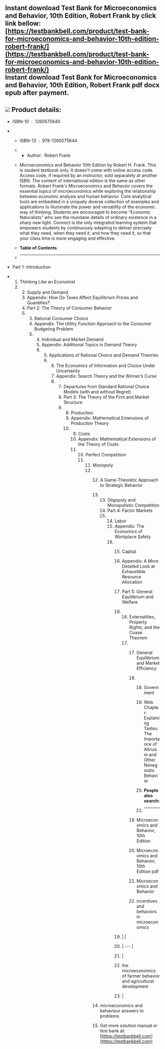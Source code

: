 Instant download **Test Bank for Microeconomics and Behavior, 10th Edition, Robert Frank** by click link bellow:  
[https://testbankbell.com/product/test-bank-for-microeconomics-and-behavior-10th-edition-robert-frank/](https://testbankbell.com/product/test-bank-for-microeconomics-and-behavior-10th-edition-robert-frank/)  
**Instant download Test Bank for Microeconomics and Behavior, 10th Edition, Robert Frank pdf docx epub after payment.**
-----------------------------------------------------------------------------------------------------------------------


![](https://testbankbell.com/wp-content/uploads/2023/05/9781259394034_TestBank.jpeg)
**Product details:**
--------------------


* ISBN-10 ‏ : ‎ 1260575640
* * ISBN-13 ‏ : ‎ 978-1260575644
  * * Author:  Robert Frank
   
  * Microeconomics and Behavior 10th Edition by Robert H. Frank. This is student textbook only. It doesn't come with online access code. Access code, if required by an instructor, sold separately at another ISBN. The content of international edition is the same as other formats. Robert Frank's Microeconomics and Behavior covers the essential topics of microeconomics while exploring the relationship between economic analysis and human behavior. Core analytical tools are embedded in a uniquely diverse collection of examples and applications to illuminate the power and versatility of the economic way of thinking. Students are encouraged to become “Economic Naturalists” who see the mundane details of ordinary existence in a sharp new light. Connect is the only integrated learning system that empowers students by continuously adapting to deliver precisely what they need, when they need it, and how they need it, so that your class time is more engaging and effective.
  * **Table of Contents**
  * ---------------------
 
* Part 1: Introduction
* 1. Thinking Like an Economist
  2. 2. Supply and Demand
     3. Appendix: How Do Taxes Affect Equilibrium Prices and Quantities?
     4. Part 2: The Theory of Consumer Behavior
     5. 3. Rational Consumer Choice
        4. Appendix: The Utility Function Approach to the Consumer Budgeting Problem
        5. 4. Individual and Market Demand
           5. Appendix: Additional Topics in Demand Theory
           6. 5. Applications of Rational Choice and Demand Theories
              6. 6. The Economics of Information and Choice Under Uncertainty
                 7. Appendix: Search Theory and the Winner’s Curse
                 8. 7. Departures from Standard Rational Choice Models (with and without Regret)
                    8. Part 3: The Theory of the Firm and Market Structure
                    9. 8. Production
                       9. Appendix: Mathematical Extensions of Production Theory
                       10. 9. Costs
                           10. Appendix: Mathematical Extensions of the Theory of Costs
                           11. 10. Perfect Competition
                               11. 11. Monopoly
                                   12. 12. A Game-Theoretic Approach to Strategic Behavior
                                       13. 13. Oligopoly and Monopolistic Competition
                                           14. Part 4: Factor Markets
                                           15. 14. Labor
                                               15. Appendix: The Economics of Workplace Safety
                                               16. 15. Capital
                                                   16. Appendix: A More Detailed Look at Exhaustible Resource Allocation
                                                   17. Part 5: General Equilibrium and Welfare
                                                   18. 16. Externalities, Property Rights, and the Coase Theorem
                                                       17. 17. General Equilibrium and Market Efficiency
                                                           18. 18. Government
                                                               19. Web Chapter: Explaining Tastes: The Importance of Altruism and Other Nonegoistic Behavior
                                                              
                                                               20. **People also search:**
                                                               21. -----------------------
                                                              
                                                           19. Microeconomics and Behavior, 10th Edition
                                                           20. Microeconomics and Behavior, 10th Edition pdf
                                                           21. Microeconomics and Behavior
                                                           22. incentives and behaviors in microeconomics
                                                          
                                                   19. |  |
                                                   20. | --- |
                                                   21. |
                                                   22. the microeconomics of farmer behavior and agricultural development
                                                   23.  |
                                                  
                                       14. microeconomics and behaviour answers to problems
                                       15.  Get more solution manual or test bank at: [https://testbankbell.com](https://testbankbell.com)

